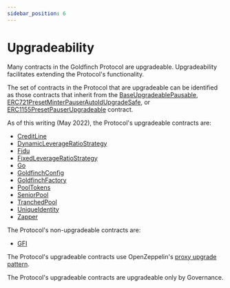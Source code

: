 ```yaml
---
sidebar_position: 6
---
```


# Upgradeability

Many contracts in the Goldfinch Protocol are upgradeable. Upgradeability facilitates extending the Protocol's functionality.

The set of contracts in the Protocol that are upgradeable can be identified as those contracts that inherit from the [BaseUpgradeablePausable](./contracts/core/BaseUpgradeablePausable), [ERC721PresetMinterPauserAutoIdUpgradeSafe](https://github.com/goldfinch-eng/mono/blob/main/packages/protocol/contracts/external/ERC721PresetMinterPauserAutoId.sol), or [ERC1155PresetPauserUpgradeable](https://github.com/goldfinch-eng/mono/blob/main/packages/protocol/contracts/external/ERC1155PresetPauserUpgradeable.sol) contract.

As of this writing (May 2022), the Protocol's upgradeable contracts are:
- [CreditLine](./contracts/core/CreditLine)
- [DynamicLeverageRatioStrategy](./contracts/core/DynamicLeverageRatioStrategy)
- [Fidu](./contracts/core/Fidu)
- [FixedLeverageRatioStrategy](./contracts/core/FixedLeverageRatioStrategy)
- [Go](./contracts/core/Go)
- [GoldfinchConfig](./contracts/core/GoldfinchConfig)
- [GoldfinchFactory](./contracts/core/GoldfinchFactory)
- [PoolTokens](./contracts/core/PoolTokens)
- [SeniorPool](./contracts/core/SeniorPool)
- [TranchedPool](./contracts/core/TranchedPool)
- [UniqueIdentity](./contracts/core/UniqueIdentity)
- [Zapper](./contracts/core/Zapper)

The Protocol's non-upgradeable contracts are:
- [GFI](./contracts/core/GFI)

The Protocol's upgradeable contracts use OpenZeppelin's [proxy upgrade pattern](https://docs.openzeppelin.com/upgrades-plugins/1.x/proxies).

The Protocol's upgradeable contracts are upgradeable only by Governance.
